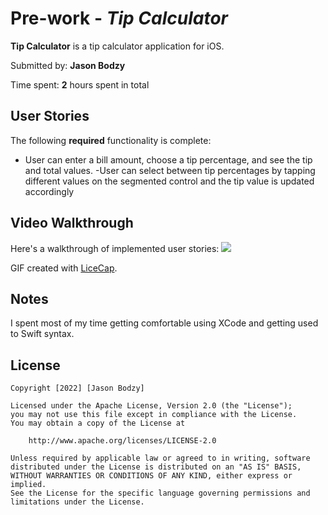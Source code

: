 # Pre-work - *Tip Calculator*

**Tip Calculator** is a tip calculator application for iOS.

Submitted by: **Jason Bodzy**

Time spent: **2** hours spent in total

## User Stories

The following **required** functionality is complete:

- User can enter a bill amount, choose a tip percentage, and see the tip and total values.
-User can select between tip percentages by tapping different values on the segmented control and the tip value is updated accordingly

## Video Walkthrough

Here's a walkthrough of implemented user stories:
![](https://i.imgur.com/IjRbeNx.gif)

GIF created with [LiceCap](http://www.cockos.com/licecap/).

## Notes

I spent most of my time getting comfortable using XCode and getting used to Swift syntax.

## License

    Copyright [2022] [Jason Bodzy]

    Licensed under the Apache License, Version 2.0 (the "License");
    you may not use this file except in compliance with the License.
    You may obtain a copy of the License at

        http://www.apache.org/licenses/LICENSE-2.0

    Unless required by applicable law or agreed to in writing, software
    distributed under the License is distributed on an "AS IS" BASIS,
    WITHOUT WARRANTIES OR CONDITIONS OF ANY KIND, either express or implied.
    See the License for the specific language governing permissions and
    limitations under the License.
